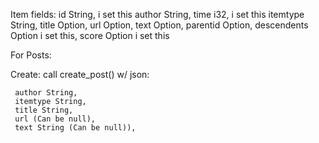 
Item fields:
	 id String, i set this
     author String,
     time i32, i set this
     itemtype String,
     title Option<String>,
     url Option<String>,
     text Option<String>,
     parentid Option<String>,
     descendents Option<i32> i set this,
     score Option<i32> i set this


For Posts:

Create: call create_post() w/ json:

     author String,
     itemtype String,
     title String,
     url (Can be null),
     text String (Can be null)),





